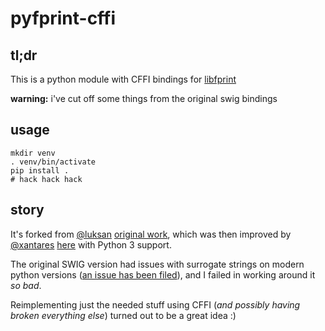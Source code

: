 pyfprint-cffi
=============

tl;dr
-----
This is a python module with CFFI bindings for [libfprint](http://www.freedesktop.org/wiki/Software/fprint/libfprint/)

**warning:** i've cut off some things from the original swig bindings

usage
-----

	mkdir venv
	. venv/bin/activate
	pip install .
	# hack hack hack

story
-----

It's forked from [@luksan](https://github.com/luksan) [original work](https://github.com/luksan/pyfprint),
which was then improved by [@xantares](https://github.com/xantares) [here](https://github.com/xantares/pyfprint) with Python 3 support.

The original SWIG version had issues with surrogate strings on modern python versions ([an issue has been filed](https://github.com/swig/swig/issues/222)), and I failed in working around it *so bad*.

Reimplementing just the needed stuff using CFFI (*and possibly having broken everything else*) turned out to be a great idea :)
